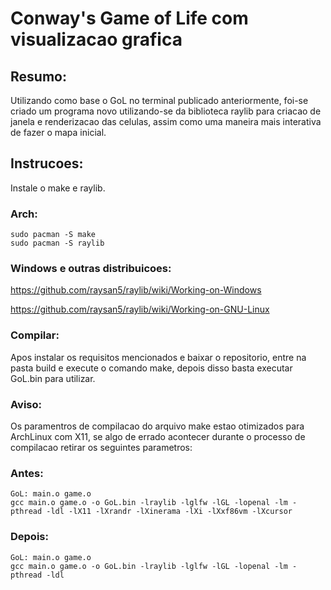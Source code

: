 # Conway's Game of Life com visualizacao grafica

## Resumo:
Utilizando como base o GoL no terminal publicado anteriormente, foi-se criado um programa novo utilizando-se da biblioteca raylib para criacao de janela e renderizacao das celulas, assim como uma maneira mais interativa de fazer o mapa inicial. 

## Instrucoes:
Instale o make e raylib.

### Arch:
```
sudo pacman -S make
sudo pacman -S raylib
``` 

### Windows e outras distribuicoes:
https://github.com/raysan5/raylib/wiki/Working-on-Windows

https://github.com/raysan5/raylib/wiki/Working-on-GNU-Linux

### Compilar:
Apos instalar os requisitos mencionados e baixar o repositorio, entre na pasta build e execute o comando make, depois disso basta executar GoL.bin para utilizar.

### Aviso:
Os paramentros de compilacao do arquivo make estao otimizados para ArchLinux com X11, se algo de errado acontecer durante o processo de compilacao retirar os seguintes parametros:

### Antes:
```
GoL: main.o game.o
gcc main.o game.o -o GoL.bin -lraylib -lglfw -lGL -lopenal -lm -pthread -ldl -lX11 -lXrandr -lXinerama -lXi -lXxf86vm -lXcursor
```

### Depois:
```
GoL: main.o game.o
gcc main.o game.o -o GoL.bin -lraylib -lglfw -lGL -lopenal -lm -pthread -ldl
```
